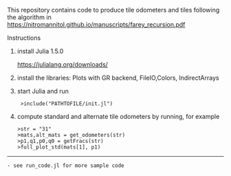This repository contains code to produce tile odometers and tiles following the algorithm in 
https://nitromannitol.github.io/manuscripts/farey_recursion.pdf


Instructions

1. install Julia 1.5.0
	
	https://julialang.org/downloads/
	
2. install the libraries: Plots with GR backend, FileIO,Colors, IndirectArrays

3. start Julia and run 
  
		>include("PATHTOFILE/init.jl")
		
4.  compute standard and alternate tile odometers by running, for example

		>str = "31"
		>mats,alt_mats = get_odometers(str)
		>p1,q1,p0,q0 = getFracs(str)
		>full_plot_std(mats[1], p1) 

--- 
	- see run_code.jl for more sample code


